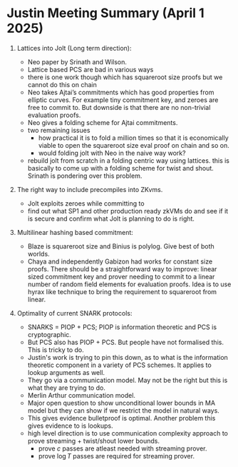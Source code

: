 # Justin Meeting Summary (April 1 2025)

1. Lattices into Jolt (Long term direction): 
    - Neo paper by Srinath and Wilson.
    - Lattice based PCS are bad in various ways
    - there is one work though which has squareroot size proofs but we cannot do this on chain
    - Neo takes Ajtai’s commitments which has good properties from elliptic curves. For example tiny commitment key, and zeroes are free to commit to. But downside is that there are no non-trivial evaluation proofs. 
    - Neo gives a folding scheme for Ajtai commitments.
    - two remaining issues 
        - how practical it is to fold a million times so that it is economically viable to open the squareroot size eval proof on chain and so on. 
        - would folding jolt with Neo in the naive way work?
    - rebuild jolt from scratch in a folding centric way using lattices. this is basically to come up with a folding scheme for twist and shout. Srinath is pondering over this problem.

2. The right way to include precompiles into ZKvms. 
    - Jolt exploits zeroes while committing to
    - find out what SP1 and other production ready zkVMs do and see if it is secure and confirm what Jolt is planning to do is right.

3. Multilinear hashing based commitment:
    - Blaze is squareroot size and Binius is polylog. Give best of both worlds.
    - Chaya and independently Gabizon had works for constant size proofs. There should be a straightforward way to improve: linear sized commitment key and prover needing to commit to a linear number of random field elements for evaluation proofs. Idea is to use hyrax like technique to bring the requirement to squareroot from linear.

4. Optimality of current SNARK protocols:
    - SNARKS = PIOP + PCS; PIOP is information theoretic and PCS is cryptographic.
    - But PCS also has PIOP + PCS. But people have not formalised this. This is tricky to do.
    - Justin's work is trying to pin this down, as to what is the information theoretic component in a variety of PCS schemes. It applies to lookup arguments as well.
    - They go via a communication model. May not be the right but this is what they are trying to do.
    - Merlin Arthur communication model.
    - Major open question to show unconditional lower bounds in MA model but they can show if we restrict the model in natural ways.
    - This gives evidence bulletproof is optimal. Another problem this gives evidence to is lookups.
    - high level direction is to use communication complexity approach to prove streaming + twist/shout lower bounds.
        - prove $c$ passes are atleast needed with streaming prover.
        - prove $\log T$ passes are required for streaming prover.
    